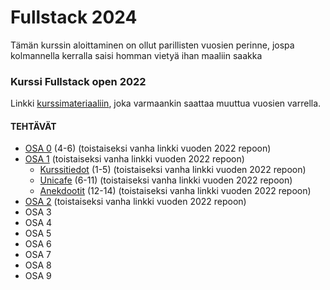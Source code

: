 # Fullstack 2024
Tämän kurssin aloittaminen on ollut parillisten vuosien perinne, jospa kolmannella kerralla saisi homman vietyä ihan maaliin saakka

### Kurssi Fullstack open 2022
Linkki [kurssimateriaaliin](https://fullstackopen.com/), joka varmaankin saattaa muuttua vuosien varrella.

#### TEHTÄVÄT
* [OSA 0](https://github.com/ellikiiski/Fullstack-2022/tree/main/osa-0) (4-6) (toistaiseksi vanha linkki vuoden 2022 repoon)
* [OSA 1](https://github.com/ellikiiski/Fullstack-2022/tree/main/osa-1) (toistaiseksi vanha linkki vuoden 2022 repoon)
  * [Kurssitiedot](https://github.com/ellikiiski/Fullstack-2022/tree/main/osa-1/kurssitiedot/src) (1-5) (toistaiseksi vanha linkki vuoden 2022 repoon)
  * [Unicafe](https://github.com/ellikiiski/Fullstack-2022/tree/main/osa-1/unicafe/src) (6-11) (toistaiseksi vanha linkki vuoden 2022 repoon)
  * [Anekdootit](https://github.com/ellikiiski/Fullstack-2022/tree/main/osa-1/anekdootit/src) (12-14) (toistaiseksi vanha linkki vuoden 2022 repoon)
* [OSA 2](https://github.com/ellikiiski/Fullstack-2022/tree/main/osa-2) (toistaiseksi vanha linkki vuoden 2022 repoon)
* OSA 3
* OSA 4
* OSA 5
* OSA 6
* OSA 7
* OSA 8
* OSA 9

